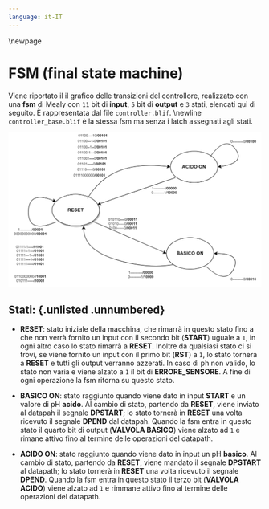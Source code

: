 ```yaml
---
language: it-IT
---
```


\newpage

# FSM (final state machine)

Viene riportato il il grafico delle transizioni del controllore, realizzato con una **fsm** di Mealy con `11` bit di **input**, `5` bit di **output** e `3` stati, elencati qui di seguito. È rappresentata dal file `controller.blif`. \newline 
`controller_base.blif` è la stessa fsm ma senza i latch assegnati agli stati.

!["FSM"](resources/img/fsm.png)

## Stati: {.unlisted .unnumbered}

- **RESET**: stato iniziale della macchina, che rimarrà in questo stato fino a che non verrà fornito un input con il secondo bit (**START**) uguale a `1`, in ogni altro caso lo stato rimarrà a **RESET**. Inoltre da qualsiasi stato ci si trovi, se viene fornito un input con il primo bit (**RST**) a `1`,  lo stato tornerà a **RESET** e tutti gli output verranno azzerati. In caso di ph non valido, lo stato non varia e viene alzato a `1` il bit di **ERRORE_SENSORE**. A fine di ogni operazione la fsm ritorna su questo stato.

- **BASICO ON**: stato raggiunto quando viene dato in input **START** e un valore di pH **acido**. Al cambio di stato, partendo da **RESET**, viene inviato al datapah il segnale **DPSTART**; lo stato tornerà in **RESET** una volta ricevuto il segnale **DPEND** dal datapah. Quando la fsm entra in questo stato il quarto bit di output (**VALVOLA BASICO**) viene alzato ad `1` e rimane attivo fino al termine delle operazioni del datapath.
 
- **ACIDO ON**: stato raggiunto quando viene dato in input un pH **basico**. Al cambio di stato, partendo da **RESET**, viene mandato il segnale **DPSTART** al datapath; lo stato tornerà in **RESET** una volta ricevuto il segnale **DPEND**. Quando la fsm entra in questo stato il terzo bit (**VALVOLA ACIDO**) viene alzato ad `1` e rimmane attivo fino al termine delle operazioni del datapath.